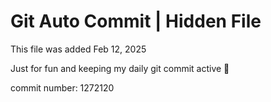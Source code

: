 # Git Auto Commit | Hidden File

This file was added Feb 12, 2025

Just for fun and keeping my daily git commit active 🤪

commit number: 1272120
